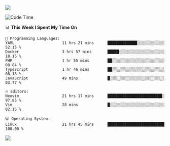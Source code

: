 <!-- [![Top Langs](https://github-readme-stats.vercel.app/api/top-langs/?username=gagahsyuja&theme=dracula&hide_border=true&border_radius=7)](https://github.com/anuraghazra/github-readme-stats) -->

![](https://komarev.com/ghpvc/?username=gagahsyuja&color=orange)

<!--START_SECTION:waka-->
![Code Time](http://img.shields.io/badge/Code%20Time-1%2C520%20hrs%2055%20mins-blue)

📊 **This Week I Spent My Time On** 

```text
💬 Programming Languages: 
YAML                     11 hrs 21 mins      █████████████░░░░░░░░░░░░   52.15 % 
Docker                   3 hrs 57 mins       █████░░░░░░░░░░░░░░░░░░░░   18.15 % 
PHP                      1 hr 55 mins        ██░░░░░░░░░░░░░░░░░░░░░░░   08.84 % 
TypeScript               1 hr 46 mins        ██░░░░░░░░░░░░░░░░░░░░░░░   08.18 % 
JavaScript               49 mins             █░░░░░░░░░░░░░░░░░░░░░░░░   03.77 % 

🔥 Editors: 
Neovim                   21 hrs 17 mins      ████████████████████████░   97.85 % 
Vim                      28 mins             █░░░░░░░░░░░░░░░░░░░░░░░░   02.15 % 

💻 Operating System: 
Linux                    21 hrs 45 mins      █████████████████████████   100.00 % 
```


<!--END_SECTION:waka-->

![](https://hit.yhype.me/github/profile?account_id=96577465)
